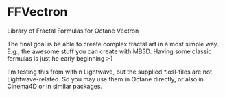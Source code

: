 # FFVectron
Library of Fractal Formulas for Octane Vectron

The final goal is be able to create complex fractal art in a most simple way. E.g., the awesome stuff you can create with MB3D. 
Having some classic formulas is just he early beginning :-)

I'm testing this from within Lightwave, but the supplied *.osl-files are not Lightwave-related. So you may use them in Octane directly, or also in Cinema4D or in similar packages.
